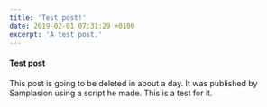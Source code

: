 ```yaml
---
title: 'Test post!'
date: 2019-02-01 07:31:29 +0100
excerpt: 'A test post.'
---
```


#### Test post
This post is going to be deleted in about a day. It was published by Samplasion using a script he made. This is a test for it.